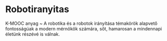 # Robotiranyitas
K-MOOC anyag ~ A robotika és a robotok irányítása témakörök alapvető fontosságúak a modern mérnökök számára, sőt, hamarosan a mindennapi életünk részévé is válnak.
